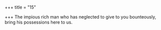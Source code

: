 +++
title = "15"

+++
The impious rich man who has neglected to give to you bounteously, bring his possessions here to us.